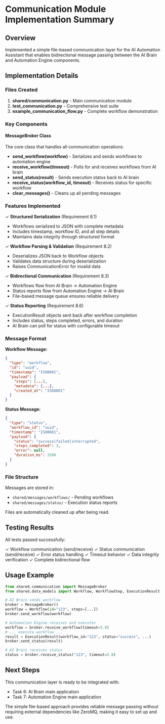 # Communication Module Implementation Summary

## Overview
Implemented a simple file-based communication layer for the AI Automation Assistant that enables bidirectional message passing between the AI Brain and Automation Engine components.

## Implementation Details

### Files Created
1. **shared/communication.py** - Main communication module
2. **test_communication.py** - Comprehensive test suite
3. **example_communication_flow.py** - Complete workflow demonstration

### Key Components

#### MessageBroker Class
The core class that handles all communication operations:

- **send_workflow(workflow)** - Serializes and sends workflows to automation engine
- **receive_workflow(timeout)** - Polls for and receives workflows from AI brain
- **send_status(result)** - Sends execution status back to AI brain
- **receive_status(workflow_id, timeout)** - Receives status for specific workflow
- **clear_messages()** - Cleans up all pending messages

### Features Implemented

✓ **Structured Serialization** (Requirement 8.1)
- Workflows serialized to JSON with complete metadata
- Includes timestamp, workflow ID, and all step details
- Maintains data integrity through structured format

✓ **Workflow Parsing & Validation** (Requirement 8.2)
- Deserializes JSON back to Workflow objects
- Validates data structure during deserialization
- Raises CommunicationError for invalid data

✓ **Bidirectional Communication** (Requirement 8.3)
- Workflows flow from AI Brain → Automation Engine
- Status reports flow from Automation Engine → AI Brain
- File-based message queue ensures reliable delivery

✓ **Status Reporting** (Requirement 8.6)
- ExecutionResult objects sent back after workflow completion
- Includes status, steps completed, errors, and duration
- AI Brain can poll for status with configurable timeout

### Message Format

**Workflow Message:**
```json
{
  "type": "workflow",
  "id": "uuid",
  "timestamp": "ISO8601",
  "payload": {
    "steps": [...],
    "metadata": {...},
    "created_at": "ISO8601"
  }
}
```

**Status Message:**
```json
{
  "type": "status",
  "workflow_id": "uuid",
  "timestamp": "ISO8601",
  "payload": {
    "status": "success|failed|interrupted",
    "steps_completed": 3,
    "error": null,
    "duration_ms": 1500
  }
}
```

### File Structure
Messages are stored in:
- `shared/messages/workflows/` - Pending workflows
- `shared/messages/status/` - Execution status reports

Files are automatically cleaned up after being read.

## Testing Results

All tests passed successfully:

✓ Workflow communication (send/receive)
✓ Status communication (send/receive)
✓ Error status handling
✓ Timeout behavior
✓ Data integrity verification
✓ Complete bidirectional flow

## Usage Example

```python
from shared.communication import MessageBroker
from shared.data_models import Workflow, WorkflowStep, ExecutionResult

# AI Brain sends workflow
broker = MessageBroker()
workflow = Workflow(id="123", steps=[...])
broker.send_workflow(workflow)

# Automation Engine receives and executes
workflow = broker.receive_workflow(timeout=5.0)
# ... execute workflow ...
result = ExecutionResult(workflow_id="123", status="success", ...)
broker.send_status(result)

# AI Brain receives status
status = broker.receive_status("123", timeout=5.0)
```

## Next Steps

This communication layer is ready to be integrated with:
- Task 6: AI Brain main application
- Task 7: Automation Engine main application

The simple file-based approach provides reliable message passing without requiring external dependencies like ZeroMQ, making it easy to set up and use.
